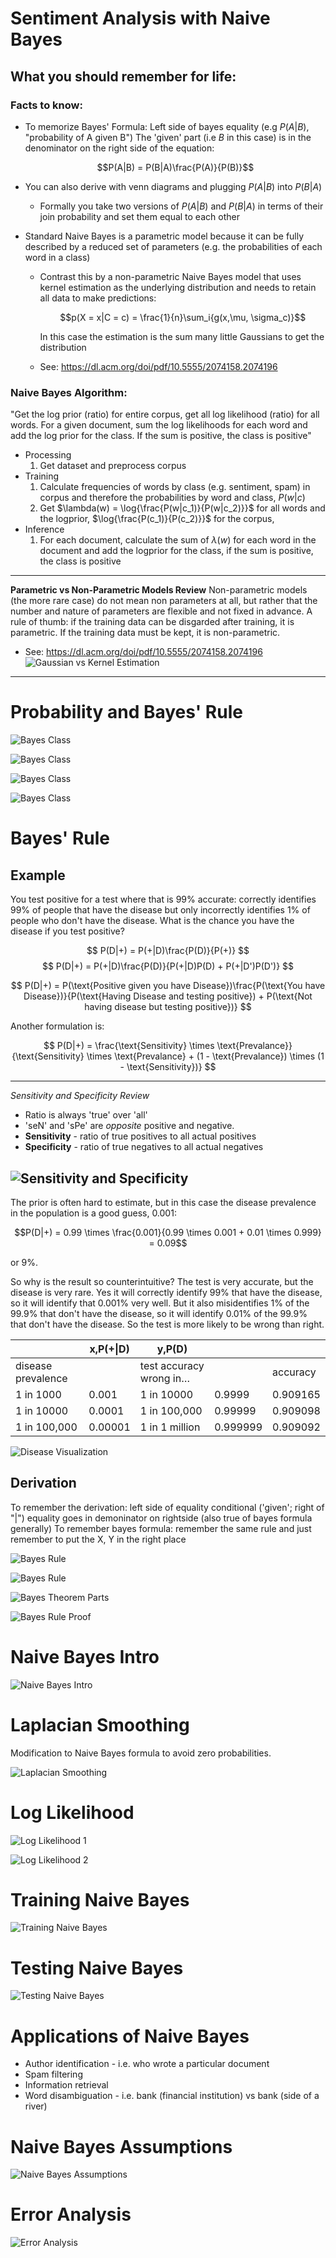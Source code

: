 # Sentiment Analysis with Naive Bayes

## What you should remember for life:

### Facts to know:

- To memorize Bayes' Formula: Left side of bayes equality (e.g $P(A|B)$, "probability of A given B")
  The 'given' part (i.e $B$ in this case) is in the denominator on the right side of the equation:

  $$P(A|B) = P(B|A)\frac{P(A)}{P(B)}$$

- You can also derive with venn diagrams and plugging $P(A|B)$ into $P(B|A)$
  - Formally you take two versions of $P(A|B)$ and $P(B|A)$ in terms of their join probability and
    set them equal to each other
- Standard Naive Bayes is a parametric model because it can be fully described by a reduced set of
  parameters (e.g. the probabilities of each word in a class)

  - Contrast this by a non-parametric Naive Bayes model that uses kernel estimation as the
    underlying distribution and needs to retain all data to make predictions:

    $$p(X = x|C = c) = \frac{1}{n}\sum_i{g(x,\mu, \sigma_c)}$$

    In this case the estimation is the sum many little Gaussians to get the distribution

  - See: https://dl.acm.org/doi/pdf/10.5555/2074158.2074196

### Naive Bayes Algorithm:

"Get the log prior (ratio) for entire corpus, get all log likelihood (ratio) for all words. For a
given document, sum the log likelihoods for each word and add the log prior for the class. If the
sum is positive, the class is positive"

- Processing
  1. Get dataset and preprocess corpus
- Training
  1. Calculate frequencies of words by class (e.g. sentiment, spam) in corpus and therefore the
     probabilities by word and class, $P(w|c)$
  1. Get $\lambda(w) = \log{\frac{P(w|c_1)}{P(w|c_2)}}$ for all words and the logprior,
     $\log{\frac{P(c_1)}{P(c_2)}}$ for the corpus,
- Inference
  1. For each document, calculate the sum of $\lambda(w)$ for each word in the document and add the
     logprior for the class, if the sum is positive, the class is positive

---

**Parametric vs Non-Parametric Models Review** Non-parametric models (the more rare case) do not
mean non parameters at all, but rather that the number and nature of parameters are flexible and not
fixed in advance. A rule of thumb: if the training data can be disgarded after training, it is
parametric. If the training data must be kept, it is non-parametric.

- See: https://dl.acm.org/doi/pdf/10.5555/2074158.2074196
  ![Gaussian vs Kernel Estimation](images/gaussian-v-kde.png)

---

# Probability and Bayes' Rule

![Bayes Class](images/bayes_prob1.png)

![Bayes Class](images/bayes_prob2.png)

![Bayes Class](images/bayes_prob3.png)

![Bayes Class](images/bayes_prob4.png)

# Bayes' Rule

## Example

You test positive for a test where that is 99% accurate: correctly identifies 99% of people that
have the disease but only incorrectly identifies 1% of people who don't have the disease. What is
the chance you have the disease if you test positive?

$$ P(D|+) = P(+|D)\frac{P(D)}{P(+)} $$
$$ P(D|+) = P(+|D)\frac{P(D)}{P(+|D)P(D) + P(+|D')P(D')} $$

$$
P(D|+) = P(\text{Positive given you have Disease})\frac{P(\text{You have Disease})}{P(\text{Having Disease and
testing positive}) + P(\text{Not having disease but testing positive})}
$$

Another formulation is:

$$
P(D|+) = \frac{\text{Sensitivity} \times \text{Prevalance}}{\text{Sensitivity} \times \text{Prevalance} +
(1 - \text{Prevalance}) \times (1 - \text{Sensitivity})}
$$

---

_Sensitivity and Specificity Review_

- Ratio is always 'true' over 'all'
- 'seN' and 'sPe' are _opposite_ positive and negative.
- **Sensitivity** - ratio of true positives to all actual positives
- **Specificity** - ratio of true negatives to all actual negatives

## ![Sensitivity and Specificity](images/sensitivity-specificity.png)

The prior is often hard to estimate, but in this case the disease prevalence in the population is a
good guess, 0.001:

$$P(D|+) = 0.99 \times \frac{0.001}{0.99 \times 0.001 + 0.01 \times 0.999} = 0.09$$

or 9%.

So why is the result so counterintuitive? The test is very accurate, but the disease is very rare.
Yes it will correctly identify 99% that have the disease, so it will identify that 0.001% very well.
But it also misidentifies 1% of the 99.9% that don't have the disease, so it will identify 0.01% of
the 99.9% that don't have the disease. So the test is more likely to be wrong than right.

|                    | x,P(+\|D) | y,P(D)                  |          |          |
| ------------------ | --------- | ----------------------- | -------- | -------- |
| disease prevalence |           | test accuracy wrong in… |          | accuracy |
| 1 in 1000          | 0.001     | 1 in 10000              | 0.9999   | 0.909165 |
| 1 in 10000         | 0.0001    | 1 in 100,000            | 0.99999  | 0.909098 |
| 1 in 100,000       | 0.00001   | 1 in 1 million          | 0.999999 | 0.909092 |

![Disease Visualization](images/disease_visualization.png)

## Derivation

To remember the derivation: left side of equality conditional ('given'; right of "|") equality goes
in demoninator on rightside (also true of bayes formula generally) To remember bayes formula:
remember the same rule and just remember to put the X, Y in the right place

![Bayes Rule](images/bayes_rule1.png)

![Bayes Rule](images/bayes_rule2.png)

![Bayes Theorem Parts](images/bayes_theorem_parts.png)

![Bayes Rule Proof](images/bayes_rule_proof.png)

# Naive Bayes Intro

![Naive Bayes Intro](images/naive_bayes_intro.png)

# Laplacian Smoothing

Modification to Naive Bayes formula to avoid zero probabilities.

![Laplacian Smoothing](images/laplacian_smoothing.png)

# Log Likelihood

![Log Likelihood 1](images/log_likelihood1.png)

![Log Likelihood 2](images/log_likelihood2.png)

# Training Naive Bayes

![Training Naive Bayes](images/training_naive_bayes.png)

# Testing Naive Bayes

![Testing Naive Bayes](images/testing_naive_bayes.png)

# Applications of Naive Bayes

- Author identification - i.e. who wrote a particular document
- Spam filtering
- Information retrieval
- Word disambiguation - i.e. bank (financial institution) vs bank (side of a river)

# Naive Bayes Assumptions

![Naive Bayes Assumptions](images/naive_bayes_assumptions.png)

# Error Analysis

![Error Analysis](images/error_analysis.png)
